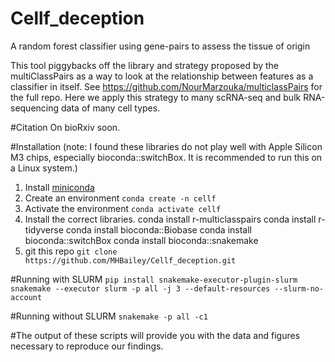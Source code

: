 # Cellf_deception
A random forest classifier using gene-pairs to assess the tissue of origin

This tool piggybacks off the library and strategy proposed by the multiClassPairs as a way to look at the relationship between features as a classifier in itself. See https://github.com/NourMarzouka/multiclassPairs for the full repo. Here we apply this strategy to many scRNA-seq and bulk RNA-sequencing data of many cell types. 

#Citation 
On bioRxiv soon. 

#Installation (note: I found these libraries do not play well with Apple Silicon M3 chips, especially bioconda::switchBox. It is recommended to run this on a Linux system.) 
1. Install [miniconda](https://www.anaconda.com/docs/getting-started/miniconda/install) 
2. Create an environment `conda create -n cellf`
3. Activate the environment `conda activate cellf`
4. Install the correct libraries.
   conda install r-multiclasspairs 
   conda install r-tidyverse
   conda install bioconda::Biobase
   conda install bioconda::switchBox
   conda install bioconda::snakemake
5. git this repo `git clone https://github.com/MHBailey/Cellf_deception.git`

#Running with SLURM
`pip install snakemake-executor-plugin-slurm`
`snakemake --executor slurm -p all -j 3 --default-resources --slurm-no-account`

#Running without SLURM 
`snakemake -p all -c1` 

#The output of these scripts will provide you with the data and figures necessary to reproduce our findings. 



